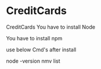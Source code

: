 # CreditCards
CreditCards
You have to install Node

You have to install npm

use below Cmd's after install

node -version
nmv list

